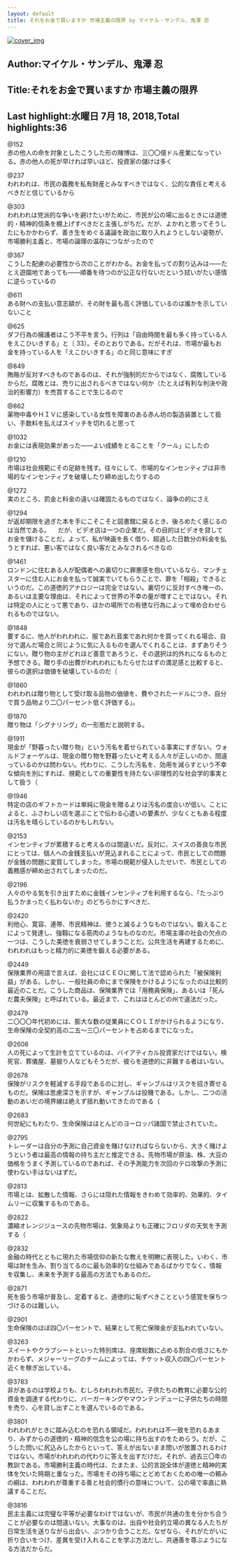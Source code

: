 ```yaml
---
layout: default
title: それをお金で買いますか 市場主義の限界 by マイケル・サンデル、鬼澤 忍
---
```


[![cover_img](http://images-jp.amazon.com/images/P/B009DEMPO8.09.MZZZZZZZ.jpg)](https://www.amazon.co.jp/dp/B009DEMPO8)  
## Author:マイケル・サンデル、鬼澤 忍  
## Title:それをお金で買いますか 市場主義の限界  
## Last highlight:水曜日 7月 18, 2018,Total highlights:36  
  
@152  
赤の他人の命を対象としたこうした形の賭博は、三〇〇億ドル産業になっている。赤の他人の死が早ければ早いほど、投資家の儲けは多く  
  
@237  
われわれは、市民の義務を私有財産とみなすべきではなく、公的な責任と考えるべきだと信じているから  
  
@303  
われわれは党派的な争いを避けたいがために、市民が公の場に出るときには道徳的・精神的信条を棚上げすべきだと主張しがちだ。だが、よかれと思ってそうしたにもかかわらず、善き生をめぐる議論を政治に取り入れようとしない姿勢が、市場勝利主義と、市場の論理の温存につながったので  
  
@367  
こうした配慮の必要性から次のことがわかる。お金を払っての割り込みは――たとえ遊園地であっても――順番を待つのが公正な行ないだという拭いがたい感情に逆らっているの  
  
@611  
ある財への支払い意志額が、その財を最も高く評価しているのは誰かを示していないこと  
  
@625  
ダフ行為の擁護者はこう不平を言う。行列は「自由時間を最も多く持っている人をえこひいきする」と（ 33）。そのとおりである。だがそれは、市場が最もお金を持っている人を「えこひいきする」のと同じ意味にすぎ  
  
@849  
賄賂が反対すべきものであるのは、それが強制的だからではなく、腐敗しているからだ。腐敗とは、売りに出されるべきではない何か（たとえば有利な判決や政治的影響力）を売買することで生じるので  
  
@862  
薬物中毒やＨＩＶに感染している女性を障害のある赤ん坊の製造装置として扱い、手数料を払えばスイッチを切れると思って  
  
@1032  
お金には表現効果があった――よい成績をとることを「クール」にしたの  
  
@1210  
市場は社会規範にその足跡を残す。往々にして、市場的なインセンティブは非市場的なインセンティブを破壊したり締め出したりするの  
  
@1272  
実のところ、罰金と料金の違いは確固たるものではなく、論争の的にさえ  
  
@1294  
が返却期限を過ぎた本を手にこそこそと図書館に戻るとき、後ろめたく感じるのは当然である。 　だが、ビデオ店は一つの企業だ。その目的はビデオを貸してお金を儲けることだ。よって、私が映画を長く借り、超過した日数分の料金を払うとすれば、悪い客ではなく良い客だとみなされるべきなの  
  
@1461  
ロンドンに住むある人が配偶者への裏切りに罪悪感を抱いているなら、マンチェスターに住む人にお金を払って誠実でいてもらうことで、罪を「相殺」できるというのだ。この道徳的アナロジーは完全ではない。裏切りに反対すべき唯一の、あるいは主要な理由は、それによって世界の不幸の量が増すことではない。それは特定の人にとって悪であり、ほかの場所での有徳な行為によって埋め合わせられるものではない。  
  
@1848  
要するに、他人がわれわれに、服であれ音楽であれ何かを買ってくれる場合、自分で選んだ場合と同じように気に入るものを選んでくれることは、まずありそうにない。贈り物の主がどれほど善意であろうと、その選択は的外れになるものと予想できる。贈り手の出費がわれわれにもたらせたはずの満足感と比較すると、彼らの選択は価値を破壊しているのだ（  
  
@1860  
われわれは贈り物として受け取る品物の価値を、費やされた一ドルにつき、自分で買う品物より二〇パーセント低く評価する」。  
  
@1870  
贈り物は「シグナリング」の一形態だと説明する。  
  
@1911  
現金が「野暮ったい贈り物」という汚名を着せられている事実にすぎない。ウォルドフォーゲルは、現金の贈り物を野暮ったいと考える人々が正しいのか、間違っているのかは問わない。代わりに、こうした汚名を、効用を減らすという不幸な傾向を別にすれば、規範としての重要性を持たない非理性的な社会学的事実として扱う（  
  
@1946  
特定の店のギフトカードは単純に現金を贈るよりは汚名の度合いが低い。ことによると、ふさわしい店を選ぶことで伝わる心遣いの要素が、少なくともある程度は汚名を晴らしているのかもしれない。  
  
@2153  
インセンティブが累積すると考えるのは間違いだ。反対に、スイスの善良な市民にとっては、個人への金銭支払いが見込まれることによって、市民としての問題が金銭の問題に変質してしまった。市場の規範が侵入したせいで、市民としての義務感が締め出されてしまったのだ。  
  
@2196  
人々のやる気を引き出すために金銭インセンティブを利用するなら、「たっぷり払うかまったく払わないか」のどちらかにすべきだ、  
  
@2420  
利他心、寛容、連帯、市民精神は、使うと減るようなものではない。鍛えることによって発達し、強靱になる筋肉のようなものなのだ。市場主導の社会の欠点の一つは、こうした美徳を衰弱させてしまうことだ。公共生活を再建するために、われわれはもっと精力的に美徳を鍛える必要がある。  
  
@2449  
保険業界の用語で言えば、会社にはＣＥＯに関して法で認められた「被保険利益」がある。しかし、一般社員の命にまで保険をかけるようになったのは比較的最近のことだ。こうした商品は、保険業界では「用務員保険」、あるいは「死んだ農夫保険」と呼ばれている。最近まで、これはほとんどの州で違法だった。  
  
@2479  
二〇〇〇年代初めには、膨大な数の従業員にＣＯＬＩがかけられるようになり、生命保険の全契約高の二五～三〇パーセントを占めるまでになった。  
  
@2608  
人の死によって生計を立てているのは、バイアティカル投資家だけではない。検死官、葬儀屋、墓掘り人などもそうだが、彼らを道徳的に非難する者はいない。  
  
@2678  
保険がリスクを軽減する手段であるのに対し、ギャンブルはリスクを招き寄せるものだ。保険は思慮深さを示すが、ギャンブルは投機である。しかし、二つの活動のあいだの境界線は絶えず揺れ動いてきたのである（  
  
@2683  
何世紀にもわたり、生命保険はほとんどのヨーロッパ諸国で禁止されていた。  
  
@2795  
トレーダーは自分の予測に自己資金を賭けなければならないから、大きく賭けようという者は最高の情報の持ち主だと推定できる。先物市場が原油、株、大豆の価格をうまく予測しているのであれば、その予測能力を次回のテロ攻撃の予測に使わない手はないはずだ。  
  
@2813  
市場とは、拡散した情報、さらには隠れた情報をきわめて効率的、効果的、タイムリーに収集するものである。  
  
@2822  
濃縮オレンジジュースの先物市場は、気象局よりも正確にフロリダの天気を予測する（  
  
@2832  
金融の時代とともに現れた市場信仰の新たな教えを明瞭に表現した。いわく、市場は財を生み、割り当てるのに最も効率的な仕組みであるばかりでなく、情報を収集し、未来を予測する最高の方法でもあるのだ。  
  
@2871  
死を扱う市場が普及し、定着すると、道徳的に恥ずべきことという感覚を保ちつづけるのは難しい。  
  
@2901  
生命保険のほぼ四〇パーセントで、結果として死亡保険金が支払われていない。  
  
@3263  
スイートやクラブシートといった特別席は、座席総数に占める割合の低さにもかかわらず、メジャーリーグのチームによっては、チケット収入の四〇パーセント近くを稼ぎ出している。  
  
@3783  
非があるのは学校よりも、むしろわれわれ市民だ。子供たちの教育に必要な公的資金を調達する代わりに、バーガーキングやマウンテンデューに子供たちの時間を売り、心を貸し出すことを選んでいるのである。  
  
@3801  
われわれがときに踏み込むのを恐れる領域だ。われわれは不一致を恐れるあまり、みずからの道徳的・精神的信念を公の場に持ち出すのをためらう。だが、こうした問いに尻込みしたからといって、答えが出ないまま問いが放置されるわけではない。市場がわれわれの代わりに答えを出すだけだ。それが、過去三〇年の教訓である。市場勝利主義の時代は、たまたま、公的言説全体が道徳と精神的実体を欠いた時期と重なった。市場をその持ち場にとどめておくための唯一の頼みの綱は、われわれが尊重する善と社会的慣行の意味について、公の場で率直に熟議することだ。  
  
@3816  
民主主義には完璧な平等が必要なわけではないが、市民が共通の生を分かち合うことが必要なのは間違いない。大事なのは、出自や社会的立場の異なる人たちが日常生活を送りながら出会い、ぶつかり合うことだ。なぜなら、それがたがいに折り合いをつけ、差異を受け入れることを学ぶ方法だし、共通善を尊ぶようになる方法だからだ。  
